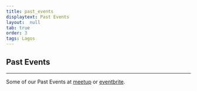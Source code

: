 ```yaml
---
title: past_events
displaytext: Past Events
layout:  null
tab: true
order: 3
tags: Lagos
---
```


## Past Events
---
Some of our Past Events at [meetup](https://www.meetup.com/OWASP-Lagos-Meetup-Group/events/274025391/) or [eventbrite](https://www.eventbrite.com/e/owasp-talks-tickets-125821713131). 

